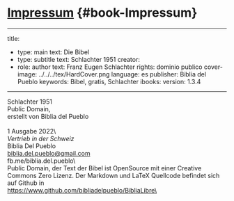 # [Impressum](ch001.xhtml) {#book-Impressum}

<div id="chapterlinks-Impressum" class="chapterlinks"></div>

---
title:
- type: main
  text: Die Bibel
- type: subtitle
  text: Schlachter 1951 
creator:
- role: author
  text: Franz Eugen Schlachter
rights: dominio publico
cover-image: ../../../tex/HardCover.png
language: es
publisher: Biblia del Pueblo
keywords: Bibel, gratis, Schlachter
ibooks:
  version: 1.3.4
---

Schlachter 1951\
Public Domain,\
erstellt von Biblia del Pueblo\
\
1 Ausgabe 2022\ 
\
*Vertrieb in der Schweiz*\
Biblia Del Pueblo\
biblia.del.pueblo@gmail.com\
fb.me/biblia.del.pueblo\ 
\
Public Domain, der Text der Bibel ist OpenSource mit einer Creative Commons Zero Lizenz. Der Markdown und LaTeX Quellcode befindet sich auf Github in\
https://www.github.com/bibliadelpueblo/BibliaLibre\
